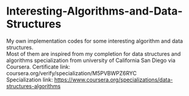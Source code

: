 # Interesting-Algorithms-and-Data-Structures
My own implementation codes for some interesting algorithm and data structures.<br/>
Most of them are inspired from my completion for data structures and algorithms specialization from university of California San Diego via Coursera.
Certificate link: coursera.org/verify/specialization/M5PVBWPZ6RYC<br/>
Specialization link: https://www.coursera.org/specializations/data-structures-algorithms
